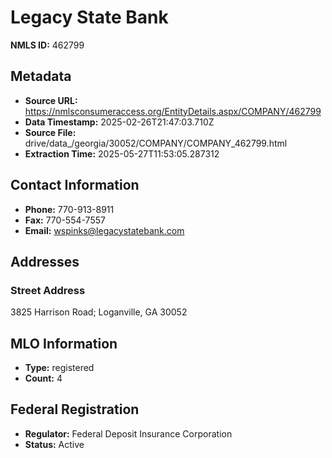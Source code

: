 # Legacy State Bank

**NMLS ID:** 462799

## Metadata
- **Source URL:** https://nmlsconsumeraccess.org/EntityDetails.aspx/COMPANY/462799
- **Data Timestamp:** 2025-02-26T21:47:03.710Z
- **Source File:** drive/data_/georgia/30052/COMPANY/COMPANY_462799.html
- **Extraction Time:** 2025-05-27T11:53:05.287312

## Contact Information
- **Phone:** 770-913-8911
- **Fax:** 770-554-7557
- **Email:** wspinks@legacystatebank.com

## Addresses
### Street Address
3825 Harrison Road; Loganville, GA 30052

## MLO Information
- **Type:** registered
- **Count:** 4

## Federal Registration
- **Regulator:** Federal Deposit Insurance Corporation
- **Status:** Active
